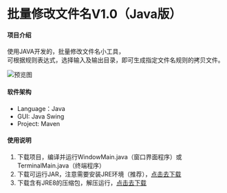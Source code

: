 # 批量修改文件名V1.0（Java版）

#### 项目介绍
使用JAVA开发的，批量修改文件名小工具，  
可根据规则表达式，选择输入及输出目录，即可生成指定文件名规则的拷贝文件。  

![预览图](https://i.loli.net/2018/12/19/5c19b7aa8f666.png)

#### 软件架构
* Language：Java  
* GUI: Java Swing  
* Project: Maven  

#### 使用说明

1. 下载项目，编译并运行WindowMain.java（窗口界面程序）或TerminalMain.java（终端程序）
2. 下载可运行JAR，注意需要安装JRE环境（推荐），[点击去下载](https://github.com/ZiryLee/RenameTool/tree/master/out)
3. 下载含有JRE8的压缩包，解压运行，[点击去下载](https://github.com/ZiryLee/RenameTool/tree/master/out)
